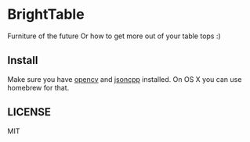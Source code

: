 # BrightTable

Furniture of the future Or how to get more out of your table tops :)

[](https://www.youtube.com/watch?v=K30pTLDc6mQ)

## Install

Make sure you have [opencv](http://opencv.org/) and [jsoncpp](https://github.com/open-source-parsers/jsoncpp)
installed. On OS X you can use homebrew for that.

## LICENSE

MIT

